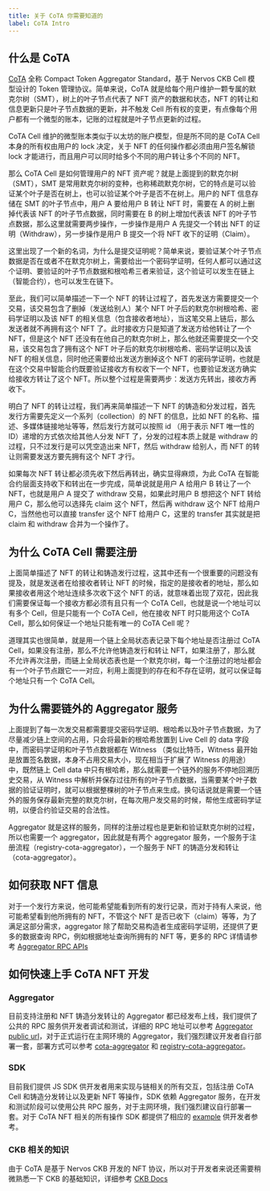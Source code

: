```yaml
---
title: 关于 CoTA 你需要知道的
label: CoTA Intro
---
```


## 什么是 CoTA

[CoTA](https://talk.nervos.org/t/rfc-cota-a-compact-token-aggregator-standard-for-extremely-low-cost-nfts-and-fts/6338) 全称 Compact Token Aggregator Standard，基于 Nervos CKB Cell 模型设计的 Token 管理协议。简单来说，CoTA 就是给每个用户维护一颗专属的默克尔树（SMT），树上的叶子节点代表了 NFT 资产的数据和状态，NFT 的转让和信息更新只是叶子节点数据的更新，并不触发 Cell 所有权的变更，有点像每个用户都有一个微型的账本，记账的过程就是叶子节点更新的过程。

CoTA Cell 维护的微型账本类似于以太坊的账户模型，但是所不同的是 CoTA Cell 本身的所有权由用户的 lock 决定，关于 NFT 的任何操作都必须由用户签名解锁 lock 才能进行，而且用户可以同时给多个不同的用户转让多个不同的 NFT。

那么 CoTA Cell 是如何管理用户的 NFT 资产呢？就是上面提到的默克尔树（SMT），SMT 是常用默克尔树的变种，也称稀疏默克尔树，它的特点是可以验证某个叶子是否在树上，也可以验证某个叶子是否不在树上。用户的 NFT 信息存储在 SMT 的叶子节点中，用户 A 要给用户 B 转让 NFT 时，需要在 A 的树上删掉代表该 NFT 的叶子节点数据，同时需要在 B 的树上增加代表该 NFT 的叶子节点数据，那么这里就需要两步操作，一步操作是用户 A 先提交一个转出 NFT 的证明（Withdraw），另一步操作是用户 B 提交一个将 NFT 收下的证明（Claim）。

这里出现了一个新的名词，为什么是提交证明呢？简单来说，要验证某个叶子节点数据是否在或者不在默克尔树上，需要给出一个密码学证明，任何人都可以通过这个证明、要验证的叶子节点数据和根哈希三者来验证，这个验证可以发生在链上（智能合约），也可以发生在链下。

至此，我们可以简单描述一下一个 NFT 的转让过程了，首先发送方需要提交一个交易，该交易包含了删掉（发送给别人）某个 NFT 叶子后的默克尔树根哈希、密码学证明以及该 NFT 的相关信息（包含接收者地址），当这笔交易上链后，那么发送者就不再拥有这个 NFT 了。此时接收方只是知道了发送方给他转让了一个 NFT，但是这个 NFT 还没有在他自己的默克尔树上，那么他就还需要提交一个交易，该交易包含了拥有这个 NFT 叶子后的默克尔树根哈希、密码学证明以及该 NFT 的相关信息，同时他还需要给出发送方删掉这个 NFT 的密码学证明，也就是在这个交易中智能合约既要验证接收方有权收下一个 NFT，也要验证发送方确实给接收方转让了这个 NFT。所以整个过程是需要两步：发送方先转出，接收方再收下。

明白了 NFT 的转让过程，我们再来简单描述一下 NFT 的铸造和分发过程，首先发行方需要先定义一个系列（collection）的 NFT 的信息，比如 NFT 的名称、描述、多媒体链接地址等等，然后发行方就可以按照 id （用于表示 NFT 唯一性的 ID）递增的方式依次给其他人分发 NFT 了，分发的过程本质上就是 withdraw 的过程，只不过发行是可以凭空造出来 NFT，然后 withdraw 给别人，而 NFT 的转让则需要发送方要先拥有这个 NFT 才行。

如果每次 NFT 转让都必须先收下然后再转出，确实显得麻烦，为此 CoTA 在智能合约层面支持收下和转出在一步完成，简单说就是用户 A 给用户 B 转让了一个 NFT，也就是用户 A 提交了 withdraw 交易，如果此时用户 B 想把这个 NFT 转给用户 C，那么他可以选择先 claim 这个 NFT，然后再 withdraw 这个 NFT 给用户 C，当然他也可以直接 transfer 这个 NFT 给用户 C，这里的 transfer 其实就是把 claim 和 withdraw 合并为一个操作了。

## 为什么 CoTA Cell 需要注册

上面简单描述了 NFT 的转让和铸造发行过程，这其中还有一个很重要的问题没有提及，就是发送者在给接收者转让 NFT 的时候，指定的是接收者的地址，那么如果接收者用这个地址连续多次收下这个 NFT 的话，就意味着出现了双花，因此我们需要保证每一个接收方都必须有且只有一个 CoTA Cell，也就是说一个地址可以有多个 Cell，但是只能有一个 CoTA Cell，他在接收 NFT 时只能用这个 CoTA Cell，那么如何保证一个地址只能有唯一的 CoTA Cell 呢？

道理其实也很简单，就是用一个链上全局状态表记录下每个地址是否注册过 CoTA Cell，如果没有注册，那么不允许他铸造发行和转让 NFT，如果注册了，那么就不允许再次注册，而链上全局状态表也是一个默克尔树，每一个注册过的地址都会有一个叶子节点跟它一一对应，利用上面提到的存在和不存在证明，就可以保证每个地址只有一个 CoTA Cell。

## 为什么需要链外的 Aggregator 服务

上面提到了每一次发交易都需要提交密码学证明、根哈希以及叶子节点数据，为了尽量减少链上空间的占用，只会将最新的根哈希放置到 Live Cell 的 data 字段中，而密码学证明和叶子节点数据都在 Witness （类似比特币，Witness 最开始是放置签名数据，本身不占用交易大小，现在相当于扩展了 Witness 的用途）中，既然链上 Cell data 中只有根哈希，那么就需要一个链外的服务不停地回溯历史交易，从 Witness 中解析并保存过往所有的叶子节点数据，当需要某个叶子数据的验证证明时，就可以根据整棵树的叶子节点来生成。换句话说就是需要一个链外的服务保存最新完整的默克尔树，在每次用户发交易的时候，帮他生成密码学证明，以便合约验证交易的合法性。

Aggregator 就是这样的服务，同样的注册过程也是更新和验证默克尔树的过程，所以也需要一个 aggregator，因此就是有两个 aggregator 服务，一个服务于注册流程（registry-cota-aggregator），一个服务于 NFT 的铸造分发和转让（cota-aggregator）。

## 如何获取 NFT 信息

对于一个发行方来说，他可能希望能看到所有的发行记录，而对于持有人来说，他可能希望看到他所拥有的 NFT，不管这个 NFT 是否已收下（claim）等等，为了满足这部分需求，aggregator 除了帮助交易构造者生成密码学证明，还提供了更多的数据查询 RPC，例如根据地址查询所拥有的 NFT 等，更多的 RPC 详情请参考 [Aggregator RPC APIs](https://github.com/nervina-labs/cota-aggregator#apis)

## 如何快速上手 CoTA NFT 开发

### Aggregator

目前支持注册和 NFT 铸造分发转让的 Aggregator 都已经发布上线，我们提供了公共的 RPC 服务供开发者调试和测试，详细的 RPC 地址可以参考 [Aggregator public url](https://github.com/nervina-labs/cota-sdk-js#public-aggregator-rpc-url-as-blow-can-be-used-to-develop-and-test)，对于正式运行在主网环境的 Aggregator，我们强烈建议开发者自行部署一套，部署方式可以参考 [cota-aggregator](https://github.com/nervina-labs/cota-aggregator#quick-start) 和 [registry-cota-aggregator](https://github.com/nervina-labs/cota-registry-aggregator#quick-start)。

### SDK

目前我们提供 JS SDK 供开发者用来实现与链相关的所有交互，包括注册 CoTA Cell 和铸造分发转让以及更新 NFT 等操作，SDK 依赖 Aggregator 服务，在开发和测试阶段可以使用公共 RPC 服务，对于主网环境，我们强烈建议自行部署一套。对于 CoTA NFT 相关的所有操作 SDK 都提供了相应的 [example](https://github.com/nervina-labs/cota-sdk-js/tree/develop/example) 供开发者参考。

### CKB 相关的知识

由于 CoTA 是基于 Nervos CKB 开发的 NFT 协议，所以对于开发者来说还需要稍微熟悉一下 CKB 的基础知识，详细参考 [CKB Docs](https://docs.nervos.org/)
